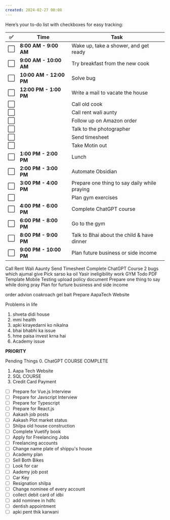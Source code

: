 ```yaml
---
created: 2024-02-27 00:08
---
```

Here’s your to-do list with checkboxes for easy tracking:

| ✅   | **Time**                | **Task**                                     |
| --- | ----------------------- | -------------------------------------------- |
| ⬜   | **8:00 AM - 9:00 AM**   | Wake up, take a shower, and get ready        |
| ⬜   | **9:00 AM - 10:00 AM**  | Try breakfast from the new cook              |
| ⬜   | **10:00 AM - 12:00 PM** | Solve bug                                    |
| ⬜   | **12:00 PM - 1:00 PM**  | Write a mail to vacate the house             |
| ⬜   |                         | Call old cook                                |
| ⬜   |                         | Call rent wali aunty                         |
| ⬜   |                         | Follow up on Amazon order                    |
| ⬜   |                         | Talk to the photographer                     |
| ⬜   |                         | Send timesheet                               |
| ⬜   |                         | Take Motin out                               |
| ⬜   | **1:00 PM - 2:00 PM**   | Lunch                                        |
| ⬜   | **2:00 PM - 3:00 PM**   | Automate Obsidian                            |
| ⬜   | **3:00 PM - 4:00 PM**   | Prepare one thing to say daily while praying |
| ⬜   |                         | Plan gym exercises                           |
| ⬜   | **4:00 PM - 6:00 PM**   | Complete ChatGPT course                      |
| ⬜   | **6:00 PM - 8:00 PM**   | Go to the gym                                |
| ⬜   | **8:00 PM - 9:00 PM**   | Talk to Bhai about the child & have dinner   |
| ⬜   | **9:00 PM - 10:00 PM**  | Plan future business or side income          |

Call Rent Wali Aaunty
Send Timesheet
Complete ChatGPT Course
2 bugs which ajumal give
Pick sarso ka oil
Yasir ineligibility work
GYM Todo
PDF Template 
Mobile Testing
upload policy document
Prepare one thing to say while doing pray
Plan for furture business and side income


order advion coakroach gel bait
Prepare AapaTech Website

Problems in life
1. shveta didi house
2. mmi health
3. apki kirayedarni ko nikalna
4. bhai bhabhi ka issue
5. hme paisa invest krna hai
6. Academy issue




**PRIORITY**

Pending Things
0. ChatGPT COURSE COMPLETE
1. Aapa Tech Website
2. SQL COURSE
3. Credit Card Payment

- [ ] Prepare for Vue.js Interview
- [ ] Prepare for Javscript Interview
- [ ] Prepare for Typescript
- [ ] Prepare for React.js
- [ ] Aakash job posts
- [ ] Aakash Plot market status
- [ ] Shilpa old house construction
- [ ] Complete Vuetify book
- [ ] Apply for Freelancing Jobs
- [ ] Freelancing accounts
- [ ] Change name plate of shippu's house
- [ ] Academy plan
- [ ] Sell Both Bikes
- [ ] Look for car
- [ ] Aademy job post
- [ ] Car Key
- [ ] Resignation shilpa
- [ ] Change nominee of every account
- [ ] collect debit card of idbi
- [ ] add nominee in hdfc
- [ ] dentish appointment
- [ ] apki pent thik karwani
